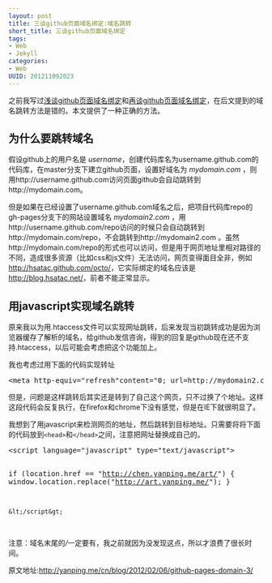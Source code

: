 ```yaml
--- 
layout: post
title: 三谈github页面域名绑定:域名跳转
short_title: 三谈github页面域名绑定
tags: 
- Web
- Jekyll
categories:
- Web
UUID: 201211092023
---
```


之前我写过<a href="{{site.baseurl}}/2012/11/09/github-pages-domain/" target="_blank">浅谈github页面域名绑定</a>和<a href="/2012/11/09/github-pages-domain-2/" target="_blank">再谈github页面域名绑定</a>，在后文提到的域名跳转方法是错的。本文提供了一种正确的方法。

<h2 id="section">为什么要跳转域名</h2>
<p>假设github上的用户名是 <em>username</em>，创建代码库名为username.github.com的代码库，在master分支下建立github页面，设置好域名为 <em>mydomain.com</em> ，则用http://username.github.com访问页面github会自动跳转到http://mydomain.com。</p>

<p>但是如果在已经设置了username.github.com域名之后，把项目代码库repo的gh-pages分支下的网站设置域名 <em>mydomain2.com</em> ，用http://username.github.com/repo访问的时候只会自动跳转到http://mydomain.com/repo，不会跳转到http://mydomain2.com 。虽然http://mydomain.com/repo的形式也可以访问，但是用于网页地址里相对路径的不同，造成很多资源（比如css和js文件）无法访问，网页变得面目全非，例如<a href="http://hsatac.github.com/octo/">http://hsatac.github.com/octo/</a>，它实际绑定的域名应该是<a href="http://blog.hsatac.net/">http://blog.hsatac.net/</a>，前者不能正常显示。</p>


<h2 id="javascript">用javascript实现域名跳转</h2>
<p>原来我以为用.htaccess文件可以实现网址跳转，后来发现当初跳转成功是因为浏览器缓存了解析的域名，给github发信咨询，得到的回复是github现在还不支持.htaccess，以后可能会考虑把这个功能加上。</p>

<p>我也考虑过用下面的代码实现转址</p>
<pre id="bash">
&lt;meta http-equiv=&quot;refresh&quot;content=&quot;0; url=http://mydomain2.com&quot;&gt;
</pre>

<p>但是，问题是这样跳转后其实还是转到了自己这个网页，只不过换了个地址。这样这段代码会反复执行，在firefox和chrome下没有感觉，但是在IE下就很明显了。</p>

<p>我想到了用javascript来检测网页的地址，然后跳转到目标地址。只需要将将下面的代码放到<code>&lt;head&gt;</code>和<code>&lt;/head&gt;</code>之间，注意把网址替换成自己的。</p>
<pre id="bash">
&lt;script language="javascript" type="text/javascript"&gt;

if (location.href == "http://chen.yanping.me/art/") {
    window.location.replace("http://art.yanping.me/");
    }

    &lt;/script&gt;
</pre>
注意：域名末尾的<em>/</em>一定要有，我之前就因为没发现这点，所以才浪费了很长时间。

原文地址:<a href="http://yanping.me/cn/blog/2012/02/06/github-pages-domain-3/">http://yanping.me/cn/blog/2012/02/06/github-pages-domain-3/</a>

